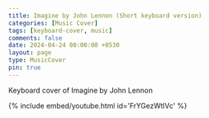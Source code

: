 ```yaml
--- 
title: Imagine by John Lennon (Short keyboard version)
categories: [Music Cover]
tags: [keyboard-cover, music]
comments: false
date: 2024-04-24 00:00:00 +0530
layout: page
type: MusicCover
pin: true
---
```


Keyboard cover of Imagine by John Lennon

<!-- [![IMAGE ALT TEXT HERE](https://img.youtube.com/vi/yNwC4E_Pshc/0.jpg)](https://www.youtube.com/watch?v=FrYGezWtlVc) -->

{% include embed/youtube.html id='FrYGezWtlVc' %}

